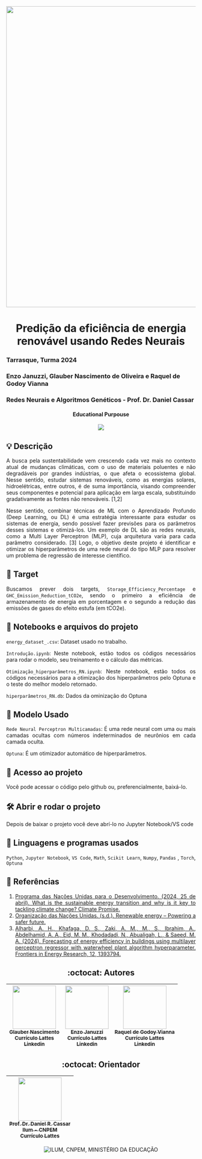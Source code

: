 
<img loading="lazy" src="https://github.com/Glaubernaoli/PCD---GenomeIdentifier/assets/172425065/bcfc56a4-b124-4988-88b4-e860cb438f27" width=800>

</div>

<h1 align="center"> Predição da eficiência de energia renovável usando Redes Neurais </h1>

### Tarrasque, Turma 2024
###  Enzo Januzzi, Glauber Nascimento de Oliveira e Raquel de Godoy Vianna
###  Redes Neurais e Algoritmos Genéticos -  Prof. Dr. Daniel Cassar

 <h4 align="center"> 
     Educational Purpouse
</h4>

<p align="center">
<img loading="lazy" src="http://img.shields.io/static/v1?label=STATUS&message=EM%20DESENVOLVIMENTO&color=GREEN&style=for-the-badge"/>
</p>

<h2 align="left"> 💡 Descrição </h2>

<div align="justify">
 
 A busca pela sustentabilidade vem crescendo cada vez mais no contexto atual de mudanças climáticas, com o uso de materiais poluentes e não degradáveis por grandes indústrias, o que afeta o ecossistema global. Nesse sentido, estudar sistemas renováveis, como as energias solares, hidroelétricas, entre outros, é de suma importância, visando compreender seus componentes e potencial para aplicação em larga escala, substituindo gradativamente as fontes não renováveis. [1,2]
 
 
  Nesse sentido, combinar técnicas de ML com o Aprendizado Profundo (Deep Learning, ou DL) é uma estratégia interessante para estudar os sistemas de energia, sendo possível fazer previsões para os parâmetros desses sistemas e otimizá-los. Um exemplo de DL são as redes neurais, como a Multi Layer Perceptron (MLP), cuja arquitetura varia para cada parâmetro considerado. [3] Logo, o objetivo deste projeto é identificar e otimizar os hiperparâmetros de uma rede neural do tipo MLP para resolver um problema de regressão de interesse científico.
</div>

<h2 align="left"> 🏹 Target </h2>

<div align="justify">

Buscamos prever dois targets, `Storage_Efficiency_Percentage` e `GHC_Emission_Reduction_tCO2e`, sendo o primeiro a eficiência de armazenamento de energia em porcentagem e o segundo a redução das emissões de gases do efeito estufa (em tCO2e).

</div>


<h2 align="left"> 📔 Notebooks e arquivos do projeto </h2>

<div align="justify">

`energy_dataset_.csv`: Dataset usado no trabalho.
 
`Introdução.ipynb`: Neste notebook, estão todos os códigos necessários para rodar o modelo, seu treinamento e o cálculo das métricas.

`Otimização_hiperparâmetros_RN.ipynb`: Neste notebook, estão todos os códigos necessários para a otimização dos hiperparâmetros pelo Optuna e o teste do melhor modelo retornado.

`hiperparâmetros_RN.db`: Dados da ominização do Optuna 

</div>

<h2 align="left"> 🤖 Modelo Usado </h2>

<div align="justify">

 `Rede Neural Perceptron Multicamadas`: É uma rede neural com uma ou mais camadas ocultas com números indeterminados de neurônios em cada camada oculta.

 `Optuna`: É um otimizador automático de hiperparâmetros.

<!--
<div>

<h2 align="left"> 🧰 Métricas Usadas </h2>

<div align="justify">

`RMSE`: ...

`popopoo`: métrica...

`pupupu`: métrica...

`blibliblub`: métrica...

</div>

</div>
-->


<h2 align="left"> 📁 Acesso ao projeto </h2>

<div align="justify">

Você pode acessar o código pelo github ou, preferencialmente, baixá-lo.

</div>

<h2 align="left"> 🛠️ Abrir e rodar o projeto </h2>

<div align="justify">

Depois de baixar o projeto você deve abrí-lo no Jupyter Notebook/VS code

</div>

<h2 align="left"> 📓 Linguagens e programas usados </h2>

<div align="justify">

`Python`, `Jupyter Notebook`, `VS Code`, `Math`, `Scikit Learn`, `Numpy`, `Pandas` , `Torch`, `Optuna`

</div>

<h2 align="left"> 📖 Referências </h2>

<div align="justify">


1. [Programa das Nações Unidas para o Desenvolvimento. (2024, 25 de abril). What is the sustainable energy transition and why is it key to tackling climate change? Climate Promise.](https://climatepromise.undp.org/news-and-stories/what-sustainable-energy-transition-and-why-it-key-tackling-climate-change)
2. [Organização das Nações Unidas. (s.d.). Renewable energy – Powering a safer future.](https://www.un.org/en/climatechange/raising-ambition/renewable-energy)
3. [Alharbi, A. H., Khafaga, D. S., Zaki, A. M., M., S., Ibrahim, A., Abdelhamid, A. A., Eid, M. M., Khodadadi, N., Abualigah, L., & Saeed, M. A. (2024). Forecasting of energy efficiency in buildings using multilayer perceptron regressor with waterwheel plant algorithm hyperparameter. Frontiers in Energy Research, 12, 1393794.](https://doi.org/10.3389/fenrg.2024.1393794)

</div>


<h2 align="center"> :octocat:  Autores </h2>

<div align="center">

|  [<img loading="lazy" src="https://github.com/user-attachments/assets/0c4d1ac3-f05b-499f-8618-bfaf749b3504" width=115><br><sub>Glauber Nascimento</sub>](https://github.com/Glaubernaoli)<br> [<sub>Currículo Lattes</sub>](http://lattes.cnpq.br/0913262665776521)<br> [<sub>Linkedin</sub>](https://www.linkedin.com/in/glauber-naoli/) |  [<img loading="lazy" src="https://github.com/Glaubernaoli/PCD---GenomeIdentifier/assets/172424999/b5e432b6-bf0c-42a1-88c3-68df3c7d7545" width=115><br><sub>Enzo Januzzi</sub>](https://github.com/EnzoJanuzzi)<br> [<sub>Currículo Lattes</sub>](http://lattes.cnpq.br/1031555112242239)<br> [<sub>Linkedin</sub>](https://www.linkedin.com/in/enzo-januzzi-xavier-9063842b0/?utm_source=share&utm_campaign=share_via&utm_content=profile&utm_medium=android_app) | [<img loading="lazy" src="https://github.com/user-attachments/assets/abf88829-f67d-4d53-8a36-0bf7d70d21e4" width=115><br><sub>Raquel de Godoy Vianna</sub>](https://github.com/RaquelGVianna)<br> [<sub>Currículo Lattes</sub>](https://lattes.cnpq.br/7590950936353244)<br> [<sub>Linkedin</sub>](https://www.linkedin.com/in/raquel-de-godoy-vianna-58b5b92a7?utm_source=share&utm_campaign=share_via&utm_content=profile&utm_medium=android_app) | 
| :---: | :---: | :---: |

 <h2 align="center"> :octocat:  Orientador </h2>

<div align="center">

| [<img loading="lazy" src="https://github.com/user-attachments/assets/463d4753-7fa4-4a42-aa54-409e4150bb51" width=115><br> <sub> Prof. Dr. Daniel R. Cassar </sub>](https://github.com/drcassar)<br> [<sub>Ilum - CNPEM</sub>](https://ilum.cnpem.br/)<br> [<sub>Currículo Lattes</sub>](http://lattes.cnpq.br/1717397276752482) |
| :---: |

<div align="center">


![ILUM, CNPEM, MINISTÉRIO DA EDUCAÇÃO](https://github.com/Glaubernaoli/PCD---GenomeIdentifier/assets/172425065/6c9216ea-0cdb-4dac-aac5-445d505b2804)
